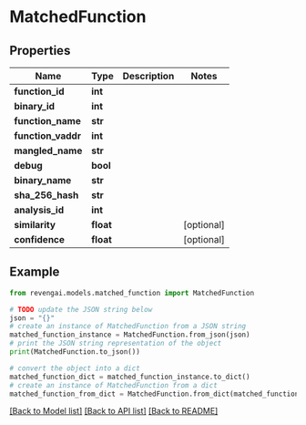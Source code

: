 # MatchedFunction


## Properties

Name | Type | Description | Notes
------------ | ------------- | ------------- | -------------
**function_id** | **int** |  | 
**binary_id** | **int** |  | 
**function_name** | **str** |  | 
**function_vaddr** | **int** |  | 
**mangled_name** | **str** |  | 
**debug** | **bool** |  | 
**binary_name** | **str** |  | 
**sha_256_hash** | **str** |  | 
**analysis_id** | **int** |  | 
**similarity** | **float** |  | [optional] 
**confidence** | **float** |  | [optional] 

## Example

```python
from revengai.models.matched_function import MatchedFunction

# TODO update the JSON string below
json = "{}"
# create an instance of MatchedFunction from a JSON string
matched_function_instance = MatchedFunction.from_json(json)
# print the JSON string representation of the object
print(MatchedFunction.to_json())

# convert the object into a dict
matched_function_dict = matched_function_instance.to_dict()
# create an instance of MatchedFunction from a dict
matched_function_from_dict = MatchedFunction.from_dict(matched_function_dict)
```
[[Back to Model list]](../README.md#documentation-for-models) [[Back to API list]](../README.md#documentation-for-api-endpoints) [[Back to README]](../README.md)


